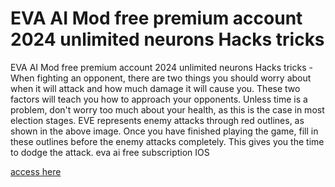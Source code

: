 # EVA AI Mod free premium account 2024 unlimited neurons Hacks tricks

EVA AI Mod free premium account 2024 unlimited neurons Hacks tricks - When fighting an opponent, there are two things you should worry about when it will attack and how much damage it will cause you. These two factors will teach you how to approach your opponents. Unless time is a problem, don't worry too much about your health, as this is the case in most election stages. EVE represents enemy attacks through red outlines, as shown in the above image. Once you have finished playing the game, fill in these outlines before the enemy attacks completely. This gives you the time to dodge the attack. eva ai free subscription IOS

[access here](https://psp-haxors.com/evaai)
